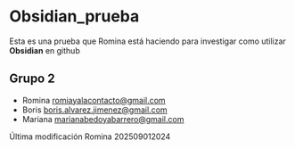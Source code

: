 # Obsidian_prueba

Esta es una prueba que Romina está haciendo para investigar como utilizar **Obsidian** en github

## Grupo 2

* Romina <romiayalacontacto@gmail.com>
* Boris <boris.alvarez.jimenez@gmail.com>
* Mariana <marianabedoyabarrero@gmail.com>


Última modificación Romina 202509012024 
